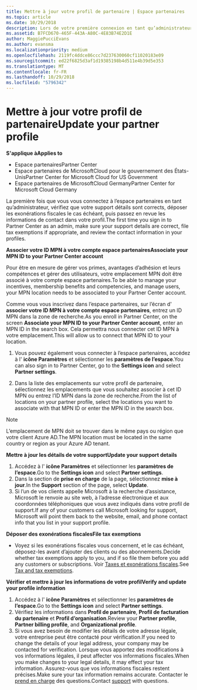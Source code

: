 ```yaml
---
title: Mettre à jour votre profil de partenaire | Espace partenaires
ms.topic: article
ms.date: 10/29/2018
description: Lors de votre première connexion en tant qu’administrateur, vérifiez que vos détails de support sont corrects, déposez des demandes d'exonération fiscale le cas échéant, puis examinez les informations de contact dans votre profil.
ms.assetid: B7FCD670-465F-443A-A80C-4E83B74E2D1E
author: MaggiePucciEvans
ms.author: evansma
ms.localizationpriority: medium
ms.openlocfilehash: 2119fc4ddce86ccc7d237630060cf11020183e09
ms.sourcegitcommit: ed22f6825d3af1d19385198b4d511e4b39d5e353
ms.translationtype: MT
ms.contentlocale: fr-FR
ms.lasthandoff: 10/29/2018
ms.locfileid: "5796342"
---
```

# <a name="update-your-partner-profile"></a><span data-ttu-id="25161-103">Mettre à jour votre profil de partenaire</span><span class="sxs-lookup"><span data-stu-id="25161-103">Update your partner profile</span></span>

**<span data-ttu-id="25161-104">S'applique à</span><span class="sxs-lookup"><span data-stu-id="25161-104">Applies to</span></span>**

-  <span data-ttu-id="25161-105">Espace partenaires</span><span class="sxs-lookup"><span data-stu-id="25161-105">Partner Center</span></span>
-  <span data-ttu-id="25161-106">Espace partenaires de MicrosoftCloud pour le gouvernement des États-Unis</span><span class="sxs-lookup"><span data-stu-id="25161-106">Partner Center for Microsoft Cloud for US Government</span></span>
-  <span data-ttu-id="25161-107">Espace partenaires de MicrosoftCloud Germany</span><span class="sxs-lookup"><span data-stu-id="25161-107">Partner Center for Microsoft Cloud Germany</span></span>

<span data-ttu-id="25161-108">La première fois que vous vous connectez à l’espace partenaires en tant qu’administrateur, vérifiez que votre support détails sont corrects, déposer les exonérations fiscales le cas échéant, puis passez en revue les informations de contact dans votre profil.</span><span class="sxs-lookup"><span data-stu-id="25161-108">The first time you sign in to Partner Center as an admin, make sure your support details are correct, file tax exemptions if appropriate, and review the contact information in your profiles.</span></span>


**<span data-ttu-id="25161-109">Associer votre ID MPN à votre compte espace partenaires</span><span class="sxs-lookup"><span data-stu-id="25161-109">Associate your MPN ID to your Partner Center account</span></span>**

<span data-ttu-id="25161-110">Pour être en mesure de gérer vos primes, avantages d’adhésion et leurs compétences et gérer des utilisateurs, votre emplacement MPN doit être associé à votre compte espace partenaires.</span><span class="sxs-lookup"><span data-stu-id="25161-110">To be able to manage your incentives, membership benefits and competencies, and manage users, your MPN location needs to be associated to your Partner Center account.</span></span>

<span data-ttu-id="25161-111">Comme vous vous inscrivez dans l’espace partenaires, sur l’écran d' **associer votre ID MPN à votre compte espace partenaires**, entrez un ID MPN dans la zone de recherche.</span><span class="sxs-lookup"><span data-stu-id="25161-111">As you enroll in Partner Center, on the screen **Associate your MPN ID to your Partner Center account**, enter an MPN ID in the search box.</span></span> <span data-ttu-id="25161-112">Cela permettra nous connecter cet ID MPN à votre emplacement.</span><span class="sxs-lookup"><span data-stu-id="25161-112">This will allow us to connect that MPN ID to your location.</span></span>

1. <span data-ttu-id="25161-113">Vous pouvez également vous connecter à l’espace partenaires, accédez à l' **icône Paramètres** et sélectionner les **paramètres de l’espace**.</span><span class="sxs-lookup"><span data-stu-id="25161-113">You can also sign in to Partner Center, go to the **Settings icon** and select **Partner settings**.</span></span>

2. <span data-ttu-id="25161-114">Dans la liste des emplacements sur votre profil de partenaire, sélectionnez les emplacements que vous souhaitez associer à cet ID MPN ou entrez l’ID MPN dans la zone de recherche.</span><span class="sxs-lookup"><span data-stu-id="25161-114">From the list of locations on your partner profile, select the locations you want to associate with that MPN ID or enter the MPN ID in the search box.</span></span>

>[!Note]
><span data-ttu-id="25161-115">L’emplacement de MPN doit se trouver dans le même pays ou région que votre client Azure AD.</span><span class="sxs-lookup"><span data-stu-id="25161-115">The MPN location must be located in the same country or region as your Azure AD tenant.</span></span> 


**<span data-ttu-id="25161-116">Mettre à jour les détails de votre support</span><span class="sxs-lookup"><span data-stu-id="25161-116">Update your support details</span></span>** 

1.  <span data-ttu-id="25161-117">Accédez à l' **icône Paramètres** et sélectionner les **paramètres de l’espace**.</span><span class="sxs-lookup"><span data-stu-id="25161-117">Go to the **Settings icon** and select **Partner settings**.</span></span>
2.  <span data-ttu-id="25161-118">Dans la section de **prise en charge** de la page, sélectionnez **mise à jour**.</span><span class="sxs-lookup"><span data-stu-id="25161-118">In the **Support** section of the page, select **Update**.</span></span>
3.  <span data-ttu-id="25161-119">Si l’un de vos clients appelle Microsoft à la recherche d’assistance, Microsoft le renvoie au site web, à l’adresse électronique et aux coordonnées téléphoniques que vous avez indiqués dans votre profil de support.</span><span class="sxs-lookup"><span data-stu-id="25161-119">If any of your customers call Microsoft looking for support, Microsoft will point them back to the website, email, and phone contact info that you list in your support profile.</span></span>

**<span data-ttu-id="25161-120">Déposer des exonérations fiscales</span><span class="sxs-lookup"><span data-stu-id="25161-120">File tax exemptions</span></span>**

-   <span data-ttu-id="25161-121">Voyez si les exonérations fiscales vous concernent, et le cas échéant, déposez-les avant d’ajouter des clients ou des abonnements.</span><span class="sxs-lookup"><span data-stu-id="25161-121">Decide whether tax exemptions apply to you, and if so file them before you add any customers or subscriptions.</span></span> <span data-ttu-id="25161-122">Voir [Taxes et exonérations fiscales](tax-and-tax-exemptions.md).</span><span class="sxs-lookup"><span data-stu-id="25161-122">See [Tax and tax exemptions](tax-and-tax-exemptions.md).</span></span>

**<span data-ttu-id="25161-123">Vérifier et mettre à jour les informations de votre profil</span><span class="sxs-lookup"><span data-stu-id="25161-123">Verify and update your profile information</span></span>**

1.  <span data-ttu-id="25161-124">Accédez à l' **icône Paramètres** et sélectionner les **paramètres de l’espace**.</span><span class="sxs-lookup"><span data-stu-id="25161-124">Go to the **Settings icon** and select **Partner settings**.</span></span> 
2.  <span data-ttu-id="25161-125">Vérifiez les informations dans **Profil de partenaire**, **Profil de facturation du partenaire** et **Profil d’organisation**.</span><span class="sxs-lookup"><span data-stu-id="25161-125">Review your **Partner profile**, **Partner billing profile**, and **Organizational profile**.</span></span>
3.  <span data-ttu-id="25161-126">Si vous avez besoin de modifier les détails de votre adresse légale, votre entreprise peut être contacté pour vérification.</span><span class="sxs-lookup"><span data-stu-id="25161-126">If you need to change the details of your legal address, your company may be contacted for verification.</span></span> <span data-ttu-id="25161-127">Lorsque vous apportez des modifications à vos informations légales, il peut affecter vos informations fiscales.</span><span class="sxs-lookup"><span data-stu-id="25161-127">When you make changes to your legal details, it may effect your tax information.</span></span> <span data-ttu-id="25161-128">Assurez-vous que vos informations fiscales restent précises.</span><span class="sxs-lookup"><span data-stu-id="25161-128">Make sure your tax information remains accurate.</span></span> <span data-ttu-id="25161-129">Contacter le [prend en charge](https://partner.microsoft.com/support/contact-support) des questions.</span><span class="sxs-lookup"><span data-stu-id="25161-129">Contact [support](https://partner.microsoft.com/support/contact-support) with questions.</span></span>

 

 



